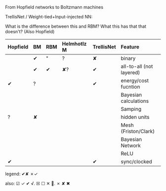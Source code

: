 From Hopfield networks to Boltzmann machines

TrellisNet / Weight-tied+Input-injected NN:

What is the difference between this and RBM? What this has that that doesn't?
(Also Hopfield)


| Hopfield | BM | RBM | Helmhotlz M |TrellisNet| Feature |
|:---------|:---|:----|:-----------|-----------|:--------|
|          | ✔  |  "  |     ?      |     ✘     | binary  |
|          | ✔  |  ✔  |     ✘?     |     ✔     | all-to-all (not layered) |
|    ✔     |  ? |     |            |     ✔     | energy/cost fucntion  |
|          |    |     |            |           | Bayesian calculations        |
|          |    |     |            |           | Samping        |
|     ?    |  ✘ |     |            |           | hidden units     |
|          |    |     |            |           | Mesh (Friston/Clark)   |
|          |    |     |            |           | Bayesian Network  |
|          |    |     |            |           | ReLU |
|     ✔    |    |     |            |     ✔     | sync/clocked |

legend: ✔✘  ✗✓

also: ☑   ✓   ✔      √.   ☒   ☐   ✕      💯.   ✗   ✘   ✖
